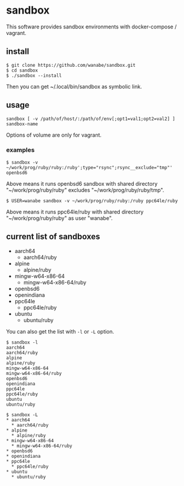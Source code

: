 # sandbox

This software provides sandbox environments with docker-compose / vagrant.

## install

```
$ git clone https://github.com/wanabe/sandbox.git
$ cd sandbox
$ ./sandbox --install
```

Then you can get ~/.local/bin/sandbox as symbolic link.

## usage

```
sandbox [ -v /path/of/host/:/path/of/env[;opt1=val1;opt2=val2] ] sandbox-name
```

Options of volume are only for vagrant.

### examples

```
$ sandbox -v ~/work/prog/ruby/ruby:/ruby';type="rsync";rsync__exclude="tmp"' openbsd6
```

Above means it runs openbsd6 sandbox with shared directory "~/work/prog/ruby/ruby" excludes "~/work/prog/ruby/ruby/tmp".

```
$ USER=wanabe sandbox -v ~/work/prog/ruby/ruby:/ruby ppc64le/ruby
```

Above means it runs ppc64le/ruby with shared directory "~/work/prog/ruby/ruby" as user "wanabe".

## current list of sandboxes

* aarch64
  * aarch64/ruby
* alpine
  * alpine/ruby
* mingw-w64-x86-64
  * mingw-w64-x86-64/ruby
* openbsd6
* openindiana
* ppc64le
  * ppc64le/ruby
* ubuntu
  * ubuntu/ruby

You can also get the list with `-l` or `-L` option.

```
$ sandbox -l
aarch64
aarch64/ruby
alpine
alpine/ruby
mingw-w64-x86-64
mingw-w64-x86-64/ruby
openbsd6
openindiana
ppc64le
ppc64le/ruby
ubuntu
ubuntu/ruby

$ sandbox -L
* aarch64
  * aarch64/ruby
* alpine
  * alpine/ruby
* mingw-w64-x86-64
  * mingw-w64-x86-64/ruby
* openbsd6
* openindiana
* ppc64le
  * ppc64le/ruby
* ubuntu
  * ubuntu/ruby
```
